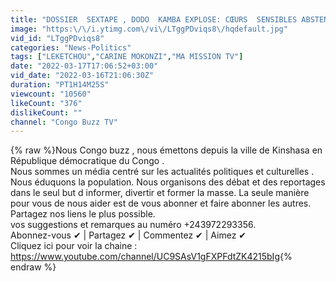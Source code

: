 ```yaml
---
title: "DOSSIER  SEXTAPE , DODO  KAMBA EXPLOSE: CŒURS  SENSIBLES ABSTENEZ-VOUS!"
image: "https:\/\/i.ytimg.com\/vi\/LTggPDviqs8\/hqdefault.jpg"
vid_id: "LTggPDviqs8"
categories: "News-Politics"
tags: ["LEKETCHOU","CARINE MOKONZI","MA MISSION TV"]
date: "2022-03-17T17:06:52+03:00"
vid_date: "2022-03-16T21:06:30Z"
duration: "PT1H14M25S"
viewcount: "10560"
likeCount: "376"
dislikeCount: ""
channel: "Congo Buzz TV"
---
```

{% raw %}Nous  Congo buzz , nous émettons depuis la ville de Kinshasa en République démocratique du Congo .  <br />Nous sommes un média centré sur les actualités politiques et culturelles . <br />Nous éduquons la population. Nous organisons des débat et des reportages dans le seul but d informer, divertir et former la masse.  La seule manière pour vous de  nous aider est de vous abonner et faire abonner les autres. Partagez nos liens le plus possible.      <br />vos suggestions et remarques au  numéro +243972293356.<br />Abonnez-vous ✔ | Partagez ✔ | Commentez ✔ | Aimez ✔<br />Cliquez ici pour voir la chaine :   <a rel="nofollow" target="blank" href="https://www.youtube.com/channel/UC9SAsV1gFXPFdtZK4215bIg">https://www.youtube.com/channel/UC9SAsV1gFXPFdtZK4215bIg</a>{% endraw %}
